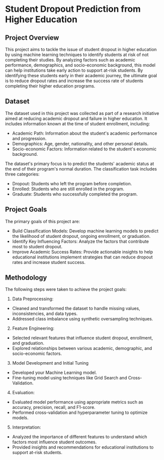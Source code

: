 # Student Dropout Prediction from Higher Education 


## Project Overview

This project aims to tackle the issue of student dropout in higher education by using machine learning techniques to identify students at risk of not completing their studies. By analyzing factors such as academic performance, demographics, and socio-economic background, this model can help institutions take early action to support at-risk students. By identifying these students early in their academic journey, the ultimate goal is to reduce dropout rates and increase the success rate of students completing their higher education programs.


## Dataset
The dataset used in this project was collected as part of a research initiative aimed at reducing academic dropout and failure in higher education. It includes information known at the time of student enrollment, including:

- Academic Path: Information about the student's academic performance and progression.
- Demographics: Age, gender, nationality, and other personal details.
- Socio-economic Factors: Information related to the student's economic background.

The dataset's primary focus is to predict the students' academic status at the end of their program's normal duration. The classification task includes three categories:

- Dropout: Students who left the program before completion.
- Enrolled: Students who are still enrolled in the program.
- Graduate: Students who successfully completed the program.


## Project Goals
The primary goals of this project are:

- Build Classification Models: Develop machine learning models to predict the likelihood of student dropout, ongoing enrollment, or graduation.
- Identify Key Influencing Factors: Analyze the factors that contribute most to student dropout.
- Improve Academic Success Rates: Provide actionable insights to help educational institutions implement strategies that can reduce dropout rates and increase student success.


## Methodology
The following steps were taken to achieve the project goals:

1. Data Preprocessing:
- Cleaned and transformed the dataset to handle missing values, inconsistencies, and data types.
- Addressed class imbalance using synthetic oversampling techniques.
  
2. Feature Engineering:
- Selected relevant features that influence student dropout, enrollment, and graduation.
- Explored relationships between various academic, demographic, and socio-economic factors.

3. Model Development and Initial Tuning
- Developed  your Machine Learning model.
- Fine-tuning model using techniques like Grid Search and Cross-Validation.

4. Evaluation:
- Evaluated model performance using appropriate metrics such as accuracy, precision, recall, and F1-score.
- Performed cross-validation and hyperparameter tuning to optimize models.
  
5. Interpretation:
- Analyzed the importance of different features to understand which factors most influence student outcomes.
- Provided insights and recommendations for educational institutions to support at-risk students.
